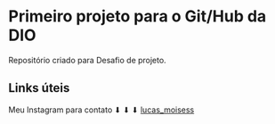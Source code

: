 # Primeiro projeto para o Git/Hub da DIO
Repositório criado para Desafio de projeto.

## Links úteis 
Meu Instagram para contato
⬇ ⬇ ⬇
[lucas_moisess](https://www.instagram.com/lucas_moisess/)

